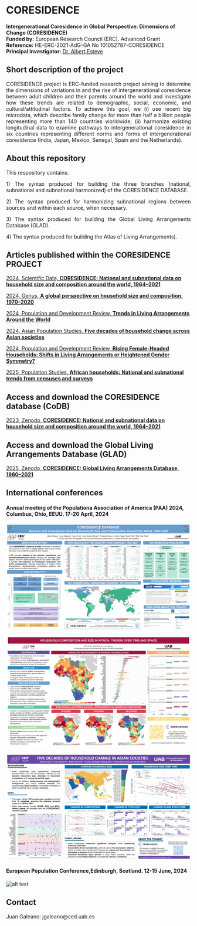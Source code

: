# CORESIDENCE 

**Intergenerational Coresidence in Global Perspective: Dimensions of Change (CORESIDENCE)**      
**Funded by:** European Research Council (ERC). Advanced Grant      
**Reference:** HE-ERC-2021-AdG-GA No 101052787-CORESIDENCE      
**Principal investigator:** [Dr. Albert Esteve](https://ced.cat/directori/albert-esteve-palos/)

## Short description of the project

<p align="justify"> CORESIDENCE project is ERC-funded research project aiming to determine the dimensions of variations in and the rise of intergenerational coresidence between
adult children and their parents around the world and investigate how these trends are related to demographic, social, economic, and cultural/attitudinal factors.
To achieve this goal, we (i) use recent big microdata, which describe family change for more than half a billion people representing more than 140 countries 
worldwide; (ii) harmonize existing longitudinal data to examine pathways to intergenerational coresidence in six countries representing different norms and forms 
of intergenerational coresidence (India, Japan, Mexico, Senegal, Spain and the Netherlands).</p>

## About this repository

<p align="justify"> This respository contains: </p>

 <p align="justify"> 1) The syntax produced for building the three branches (national, subnational and subnational harmonized) of the CORESIDENCE DATABASE.</p>

 <p align="justify"> 2) The syntax produced for harmonizing subnational regions between sources and within each source, when necessary.</p>

 <p align="justify"> 3) The syntax produced for building the Global Living Arrangements Database (GLAD).</p>     

  <p align="justify"> 4) The syntax produced for building the Atlas of Living Arrangements).</p>

## Articles published within the CORESIDENCE PROJECT 

[2024, Scientific Data, **CORESIDENCE: National and subnational data on household size and composition around the world, 1964–2021**](https://www.nature.com/articles/s41597-024-02964-3)      

[2024, Genus, **A global perspective on household size and composition, 1970–2020**](https://genus.springeropen.com/articles/10.1186/s41118-024-00211-6)     

[2024, Population and Development Review, **Trends in Living Arrangements Around the World**](https://onlinelibrary.wiley.com/doi/10.1111/padr.12603) 

[2024, Asian Population Studies, **Five decades of household change across Asian societies**](https://www.tandfonline.com/doi/full/10.1080/17441730.2024.2431752) 

[2024, Population and Develepment Review, **Rising Female-Headed Households: Shifts in Living Arrangements or Heightened Gender Symmetry?**](https://onlinelibrary.wiley.com/doi/10.1111/padr.12692) 

[2025, Population Studies, **African households: National and subnational trends from censuses and surveys**](https://www.tandfonline.com/doi/full/10.1080/00324728.2024.2427580?scroll=top&needAccess=true) 




## Access and download the CORESIDENCE database (CoDB)

[2023, Zenodo, **CORESIDENCE: National and subnational data on household size and composition around the world, 1964–2021**](https://zenodo.org/records/8142652)        

## Access and download the Global Living Arrangements Database (GLAD)

[2025, Zenodo, **CORESIDENCE: Global Living Arrangements Database, 1960–2021**](https://zenodo.org/records/15038210) 

## International conferences    

#### Annual meeting of the Populationa Association of America (PAA) 2024, Columbus, Ohio, EEUU. 17-20 April, 2024
![alt text](https://github.com/JuanGaleano/CORESIDENCE/blob/main/CORESIDENCE.png)     

![alt text](https://github.com/JuanGaleano/CORESIDENCE/blob/main/PAA_POSTER_MARIA.png)      
      
![alt text](https://github.com/JuanGaleano/CORESIDENCE/blob/main/PAAposter_huifen.png)

#### European Population Conference,Edinburgh, Scotland. 12-15 June, 2024
![alt text](https://github.com/JuanGaleano/CORESIDENCE/blob/main/EPC_2024_headship_RITA.jpg)

## Contact
 
 <p align="justify"> Juan Galeano: jgaleano@ced.uab.es </p>
 
